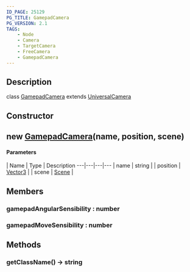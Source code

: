 ```yaml
---
ID_PAGE: 25129
PG_TITLE: GamepadCamera
PG_VERSION: 2.1
TAGS:
    - Node
    - Camera
    - TargetCamera
    - FreeCamera
    - GamepadCamera
---
```

## Description

class [GamepadCamera](/classes/3.1/GamepadCamera) extends [UniversalCamera](/classes/3.1/UniversalCamera)



## Constructor

## new [GamepadCamera](/classes/3.1/GamepadCamera)(name, position, scene)



#### Parameters
 | Name | Type | Description
---|---|---|---
 | name | string | 
 | position | [Vector3](/classes/3.1/Vector3) | 
 | scene | [Scene](/classes/3.1/Scene) | 
## Members

### gamepadAngularSensibility : number



### gamepadMoveSensibility : number



## Methods

### getClassName() &rarr; string


